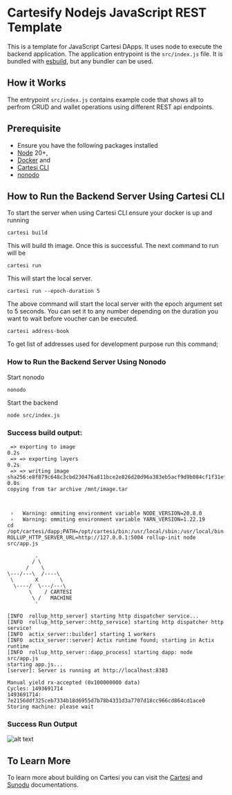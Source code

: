 # Cartesify Nodejs JavaScript REST Template

This is a template for JavaScript Cartesi DApps. It uses node to execute the backend application.
The application entrypoint is the `src/index.js` file. It is bundled with [esbuild](https://esbuild.github.io), but any bundler can be used.

## How it Works
The entrypoint `src/index.js` contains example code that shows all to perfrom CRUD and wallet operations using different REST api endpoints.

## Prerequisite
- Ensure you have the following packages installed
- [Node](https://nodejs.org/en) 20+, 
- [Docker](https://docs.docker.com/desktop/install/windows-install/) and 
- [Cartesi CLI](https://docs.sunodo.io/guide/introduction/installing)
- [nonodo](https://github.com/Calindra/nonodo/tree/main)

## How to Run the Backend Server Using Cartesi CLI
To start the server when using Cartesi CLI ensure your docker is up and running

  ```shell
  cartesi build
  ```
  This will build th image. Once this is successful. The next command to run will be

   ```shell
  cartesi run
  ```
  This will start the local server. 

   ```shell
  cartesi run --epoch-duration 5
  ```
  The above command will start the local server with the epoch argument set to 5 seconds. You can set it to any number depending on the duration you want to wait before voucher can be executed.

   ```shell
  cartesi address-book
  ```
 To get list of addresses used for development purpose run this command;


### How to Run the Backend Server Using Nonodo

Start nonodo

```shell
nonodo
```

Start the backend

```shell
node src/index.js
```

### Success build output:

```shell
 => exporting to image                                                                                                                                                        0.2s
 => => exporting layers                                                                                                                                                       0.2s
 => => writing image sha256:e8f879c648c3cbd230476a811bce2e826d20d96a383eb5acf9d9b084cf1f31ef                                                                                  0.0s
copying from tar archive /mnt/image.tar



 ›   Warning: ommiting environment variable NODE_VERSION=20.8.0
 ›   Warning: ommiting environment variable YARN_VERSION=1.22.19
cd /opt/cartesi/dapp;PATH=/opt/cartesi/bin:/usr/local/sbin:/usr/local/bin:/usr/sbin:/usr/bin:/sbin:/bin ROLLUP_HTTP_SERVER_URL=http://127.0.0.1:5004 rollup-init node src/app.js

         .
        / \
      /    \
\---/---\  /----\
 \       X       \
  \----/  \---/---\
       \    / CARTESI
        \ /   MACHINE
         '

[INFO  rollup_http_server] starting http dispatcher service...
[INFO  rollup_http_server::http_service] starting http dispatcher http service!
[INFO  actix_server::builder] starting 1 workers
[INFO  actix_server::server] Actix runtime found; starting in Actix runtime
[INFO  rollup_http_server::dapp_process] starting dapp: node src/app.js
starting app.js...
[server]: Server is running at http://localhost:8383

Manual yield rx-accepted (0x100000000 data)
Cycles: 1493691714
1493691714: 7e2156ddf325ceb7334b18d6955d7b78b4331d3a7707d18cc966cd864cd1ace0
Storing machine: please wait

```
### Success Run Output
![alt text](<Screenshot 2024-07-15 at 10.00.50 AM-1.png>)

 ## To Learn More
  To learn more about building on Cartesi you can visit the [Cartesi](https://docs.cartesi.io/cartesi-rollups/1.3/) and [Sunodu](https://docs.sunodo.io/) documentations.